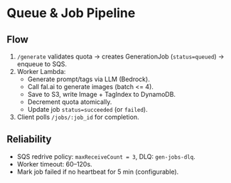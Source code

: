 # Queue & Job Pipeline

## Flow
1. `/generate` validates quota → creates GenerationJob (`status=queued`) → enqueue to SQS.
2. Worker Lambda:
   - Generate prompt/tags via LLM (Bedrock).
   - Call fal.ai to generate images (batch <= 4).
   - Save to S3, write Image + TagIndex to DynamoDB.
   - Decrement quota atomically.
   - Update job `status=succeeded` (or `failed`).
3. Client polls `/jobs/:job_id` for completion.

## Reliability
- SQS redrive policy: `maxReceiveCount = 3`, DLQ: `gen-jobs-dlq`.
- Worker timeout: 60–120s.
- Mark job failed if no heartbeat for 5 min (configurable).
